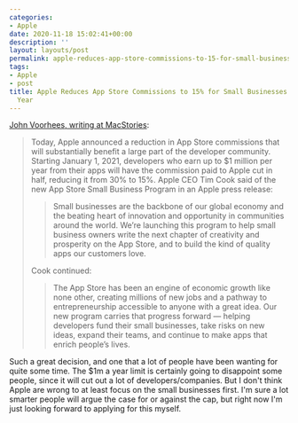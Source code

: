 ```yaml
---
categories:
- Apple
date: 2020-11-18 15:02:41+00:00
description: ''
layout: layouts/post
permalink: apple-reduces-app-store-commissions-to-15-for-small-businesses-starting-next-year/
tags:
- Apple
- post
title: Apple Reduces App Store Commissions to 15% for Small Businesses Starting Next
  Year
---
```


[John Voorhees, writing at MacStories](https://www.macstories.net/news/apple-reduces-app-store-commissions-to-15-for-small-businesses-starting-next-year/):

> Today, Apple announced a reduction in App Store commissions that will substantially benefit a large part of the developer community. Starting January 1, 2021, developers who earn up to $1 million per year from their apps will have the commission paid to Apple cut in half, reducing it from 30% to 15%. Apple CEO Tim Cook said of the new App Store Small Business Program in an Apple press release:
>
> > Small businesses are the backbone of our global economy and the beating heart of innovation and opportunity in communities around the world. We’re launching this program to help small business owners write the next chapter of creativity and prosperity on the App Store, and to build the kind of quality apps our customers love.
>
>
> Cook continued:
>
> > The App Store has been an engine of economic growth like none other, creating millions of new jobs and a pathway to entrepreneurship accessible to anyone with a great idea. Our new program carries that progress forward — helping developers fund their small businesses, take risks on new ideas, expand their teams, and continue to make apps that enrich people’s lives.

Such a great decision, and one that a lot of people have been wanting for quite some time. The $1m a year limit is certainly going to disappoint some people, since it will cut out a lot of developers/companies. But I don't think Apple are wrong to at least focus on the small businesses first. I'm sure a lot smarter people will argue the case for or against the cap, but right now I'm just looking forward to applying for this myself.